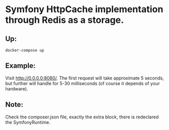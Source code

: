# Symfony HttpCache implementation through Redis as a storage. 

## Up: 
```
docker-compose up
```

## Example: 
Visit http://0.0.0.0:8080/. The first request will take approximate 5 seconds, but further will handle for 5-30 milliseconds (of course it depends of your hardware).

## Note: 
Check the composer.json file, exactly the extra block, there is redeclared the SymfonyRuntime.
